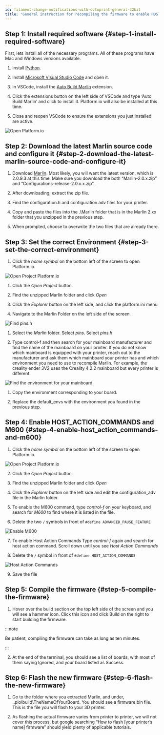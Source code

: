 ```yaml
---
id: filament-change-notifications-with-octoprint-general-32bit
title: "General instruction for recompiling the firmware to enable HOST_ACTION_COMMANDS for printers with a 32-bit mainboard"
---
```


## Step 1: Install required software {#step-1-install-required-software}

First,  lets install all of the necessary programs. All of these programs have Mac and Windows versions available.

1. Install [Python](https://www.python.org/downloads/release/python-382/).

1. Install [Microsoft Visual Studio Code](https://code.visualstudio.com/download) and open it.

1.  In VSCode, install the [Auto Build Marlin](https://marketplace.visualstudio.com/items?itemName=MarlinFirmware.auto-build) extension.

1.  Click the extensions button on the left side of VSCode and type ‘Auto Build Marlin’ and click to install it. Platform.io will also be installed at this time.

1. Close and reopen VSCode to ensure the extensions you just installed are active.

![Open Platform.io](/img/user-guides/filament-change/home-button-vscode.PNG)


## Step 2: Download the latest Marlin source code and configure it {#step-2-download-the-latest-marlin-source-code-and-configure-it}

1. Download [Marlin](https://marlinfw.org/meta/download/). Most likely, you will want the latest version, which is 2.0.9.3 at this time. Make sure you download the both “Marlin-2.0.x.zip” and “Configurations-release-2.0.x.x.zip”.

1. After downloading, extract the zip file.

1. Find the configuration.h and configuration.adv files for your printer.

1. Copy and paste the files into the .\Marlin folder that is in the Marlin 2.xx folder that you unzipped in the previous step.

1. When prompted, choose to overwrite the two files that are already there.

## Step 3: Set the correct Environment {#step-3-set-the-correct-environment}

1.  Click the *home symbol* on the bottom left of the screen to open Platform.io.

![Open Project Platform.io](/img/user-guides/filament-change/open-project-platform-io.PNG)

1. Click the *Open Project* button.

1. Find the unzipped Marlin folder and click *Open*

1. Click the *Explorer* button on the left side, and click the platform.ini menu

1. Navigate to the Marlin Folder on the left side of the screen.

![Find pins.h](/img/user-guides/filament-change/find-environment-for-board-marlin-ender-3-v2.jpg)

1. Select the *Marlin* folder. Select *pins*. Select *pins.h*

1. Type control-f and then search for your mainboard manufacturer and find the name of the mainboard on your printer. If you do not know which mainboard is equipped with your printer, reach out to the manufacturer and ask them which mainboard your printer has and which environment you need to use to recompile Marlin. For example, the creality ender 3V2 uses the Creality 4.2.2 mainboard but every printer is different.

![Find the environment for your mainboard](/img/user-guides/filament-change/platformio-environment-for-creality-ender-3v2.jpg)

1. Copy the environment corresponding to your board.

1. Replace the default_envs with the environment you found in the previous step.


## Step 4: Enable HOST_ACTION_COMMANDS and M600 {#step-4-enable-host_action_commands-and-m600}

1.  Click the *home symbol* on the bottom left of the screen to open Platform.io.

![Open Project Platform.io](/img/user-guides/filament-change/open-project-platform-io.PNG)

2. Click the *Open Project* button.

3. Find the unzipped Marlin folder and click *Open*

4. Click the *Explorer* button on the left side and edit the configuration_adv file in the Marlin folder.

5. To enable the M600 command, type *control-f* on your keyboard, and search for *M600* to find where it is listed in the file.

6. Delete the two `/` symbols in front of `#define ADVANCED_PAUSE_FEATURE`

![Enable M600](/img/user-guides/filament-change/advanced-pause-m600.png)

7. To enable Host Action Commands Type *control-f* again and search for host action command. Scroll down until you see *Host Action Commands*

8. Delete the `/` symbol in front of `#define HOST_ACTION_COMMANDS`

![Host Action Commands](/img/user-guides/filament-change/host-action-commands.png)

9. Save the file


## Step 5: Compile the firmware {#step-5-compile-the-firmware}

1.  Hover over the build section on the top left side of the screen and you will see a hammer icon. Click this icon and click Build on the right to start building the firmware.

:::note

Be patient, compiling the firmware can take as long as ten minutes.

:::

2.  At the end of the terminal, you should see a list of boards, with most of them saying Ignored, and your board listed as Success.

## Step 6: Flash the new firmware {#step-6-flash-the-new-firmware}

1.  Go to the folder where you extracted Marlin, and under, .\.pio\build\TheNameOfYourBoard. You should see a firmware.bin file. This is the file you will flash to your 3D printer.

1.  As flashing the actual firmware varies from printer to printer, we will not cover this process, but google searching “How to flash [your printer’s name] firmware” should yield plenty of applicable tutorials.

